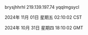 brysjhhrhl 219.139.197.74 yqqlmgsycl

2024年 11月 01日 星期五 02:10:02 CST

2024年 10月 31日 星期四 18:10:02 GMT
